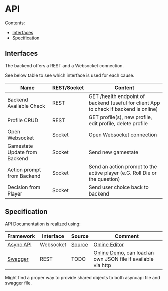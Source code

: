 # API

Contents:

- [Interfaces](#interfaces)
- [Specification](#specification)

## Interfaces

The backend offers a REST and a Websocket connection.

See below table to see which interface is used for each cause.

Name | REST/Socket | Content
--- | --- | --- 
Backend Available Check | REST | GET /health endpoint of backend (useful for client App to check if backend is online)
Profile CRUD | REST | GET profile(s), new profile, edit profile, delete profile
Open Websocket | Socket | Open Websocket connection
Gamestate Update from Backend | Socket | Send new gamestate
Action prompt from Backend | Socket | Send an action prompt to the active player (e.G. Roll Die or the question)
Decision from Player | Socket | Send user choice back to backend

## Specification

API Documentation is realized using:

Framework | Interface | Source | Comment
--- | --- | --- | ---
[Async API](https://www.asyncapi.com/docs/reference/specification/v2.6.0) | Websocket | [Source](./spec/websocket-asyncapi.yaml) | [Online Editor](https://studio.asyncapi.com/)
[Swagger](https://swagger.io/docs/specification) | REST | TODO | [Online Demo](https://petstore.swagger.io/), can load an own JSON file if available via http

Might find a proper way to provide shared objects to both asyncapi file and swagger file.
